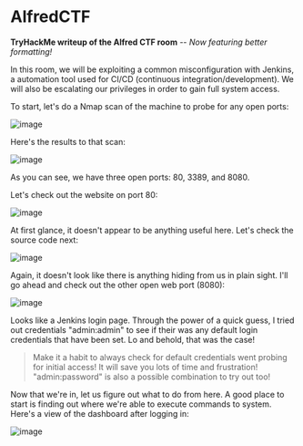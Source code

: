# AlfredCTF
**TryHackMe writeup of the Alfred CTF room** -- _Now featuring better formatting!_

In this room, we will be exploiting a common misconfiguration with Jenkins, a automation tool used for CI/CD (continuous integration/development). We will also be escalating our privileges in order to gain full system access.

To start, let's do a Nmap scan of the machine to probe for any open ports:

![image](https://user-images.githubusercontent.com/53369798/111731050-0d2d6100-8849-11eb-88fd-6f5bb9a2012c.png)

Here's the results to that scan:

![image](https://user-images.githubusercontent.com/53369798/111731172-45cd3a80-8849-11eb-835d-0f8e98974e9d.png)

As you can see, we have three open ports: 80, 3389, and 8080.

Let's check out the website on port 80:

![image](https://user-images.githubusercontent.com/53369798/111731633-41ede800-884a-11eb-89a0-df254f94291c.png)

At first glance, it doesn't appear to be anything useful here. Let's check the source code next:

![image](https://user-images.githubusercontent.com/53369798/111731731-7366b380-884a-11eb-9ca6-e1071dd7077e.png)

Again, it doesn't look like there is anything hiding from us in plain sight. I'll go ahead and check out the other open web port (8080):

![image](https://user-images.githubusercontent.com/53369798/111732777-b45fc780-884c-11eb-95ac-c4a25dbbdd3f.png)

Looks like a Jenkins login page. Through the power of a quick guess, I tried out credentials "admin:admin" to see if their was any default login credentials that have been set. Lo and behold, that was the case!
>Make it a habit to always check for default credentials went probing for initial access! It will save you lots of time and frustration! "admin:password" is also a possible combination to try out too!

Now that we're in, let us figure out what to do from here. A good place to start is finding out where we're able to execute commands to system. Here's a view of the dashboard after logging in:

![image](https://user-images.githubusercontent.com/53369798/111735795-00156f80-8853-11eb-840b-5fb38a7a827b.png)

